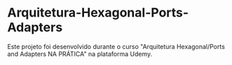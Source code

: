 # Arquitetura-Hexagonal-Ports-Adapters
Este projeto foi desenvolvido durante o curso "Arquitetura Hexagonal/Ports and Adapters NA PRÁTICA" na plataforma Udemy.
